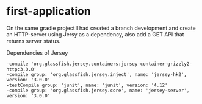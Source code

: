 # first-application



On the same gradle project I had created a branch development and create an 
HTTP-server using Jersy as a dependency, also add a GET API that returns server status.




Dependencies of Jersey

    -compile 'org.glassfish.jersey.containers:jersey-container-grizzly2-http:3.0.0'
    -compile group: 'org.glassfish.jersey.inject', name: 'jersey-hk2', version: '3.0.0'
    -testCompile group: 'junit', name: 'junit', version: '4.12'
    -compile group: 'org.glassfish.jersey.core', name: 'jersey-server', version: '3.0.0'

